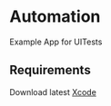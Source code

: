 # Automation
Example App for UITests

## Requirements
Download latest [Xcode](https://apps.apple.com/us/app/xcode/id497799835?mt=12)
